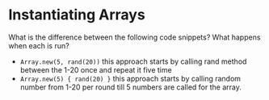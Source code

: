 # Instantiating Arrays

What is the difference between the following code snippets?  What happens when each is run?

- `Array.new(5, rand(20))`
this approach starts by calling rand method between the 1-20 once and repeat it five time
- `Array.new(5) { rand(20) }`
this approach starts by calling random number from 1-20 per round till 5 numbers are called for the array.

